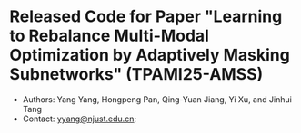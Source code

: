 # Released Code for Paper "Learning to Rebalance Multi-Modal Optimization by Adaptively Masking Subnetworks" (TPAMI25-AMSS)

- Authors: Yang Yang, Hongpeng Pan, Qing-Yuan Jiang, Yi Xu, and Jinhui Tang
- Contact: yyang@njust.edu.cn; 

